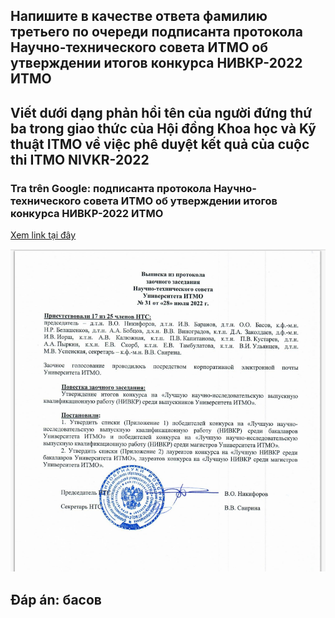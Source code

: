 ## Напишите в качестве ответа фамилию третьего по очереди подписанта протокола Научно-технического совета ИТМО об утверждении итогов конкурса НИВКР-2022 ИТМО
## Viết dưới dạng phản hồi tên của người đứng thứ ba trong giao thức của Hội đồng Khoa học và Kỹ thuật ITMO về việc phê duyệt kết quả của cuộc thi ITMO NIVKR-2022
### Tra trên Google: подписанта протокола Научно-технического совета ИТМО об утверждении итогов конкурса НИВКР-2022 ИТМО

[Xem link tại đây](https://vk.com/doc336199846_639806079?hash=g6GohSlmJmvCte2YVCzcxdy0LTDvnjUZt6odzI1pU8P)

<p align="center">
  <img src="https://github.com/CHu292/SOC/blob/main/CTF/LMS/3_Web_and_Osint/image/BKP.png" alt="BKP" width="700">
</p>

## Đáp án: басов

